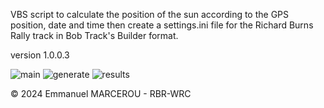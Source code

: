 VBS script to calculate the position of the sun according to the GPS position, date and time then create a settings.ini file for the Richard Burns Rally track in Bob Track's Builder format.

version 1.0.0.3

![main](https://github.com/user-attachments/assets/e23eecc8-b45d-4912-9fa6-ae53230bfa0a)
![generate](https://github.com/user-attachments/assets/879022dd-3e13-4564-b2a5-3fe2b8b0829f)
![results](https://github.com/user-attachments/assets/8154e0bd-e61c-44c4-afbe-2504cd362390)


© 2024 Emmanuel MARCEROU - RBR-WRC
